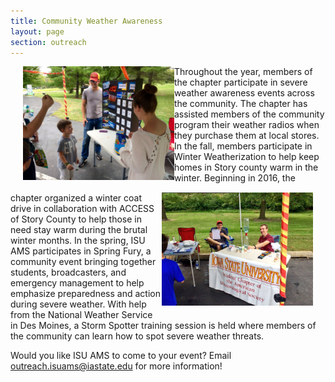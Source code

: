 ```yaml
---
title: Community Weather Awareness
layout: page
section: outreach
---
```

<img src="https://github.com/isuams/isuams/blob/master/uploads/images/IMG_7945%5B7435%5D.jpg?raw=true" alt="Community outreach at the NWS Openhouse" style="width: 48%; padding-left: 20px; padding-bottom: 20px; float: left;">
<img src="https://github.com/isuams/isuams/blob/master/uploads/images/community2.jpg?raw=true" alt="AMS members at an outreach event" style="width: 48%; padding-right: 20px; padding-bottom: 20px; float: right;">
Throughout the year, members of the chapter participate in severe weather awareness events across the community. The chapter has assisted members of the community program their weather radios when they purchase them at local stores. In the fall, members participate in Winter Weatherization to help keep homes in Story county warm in the winter. Beginning in 2016, the chapter organized a winter coat drive in collaboration with ACCESS of Story County to help those in need stay warm during the brutal winter months. In the spring, ISU AMS participates in Spring Fury, a community event bringing together students, broadcasters, and emergency management to help emphasize preparedness and action during severe weather. With help from the National Weather Service in Des Moines, a Storm Spotter training session is held where members of the community can learn how to spot severe weather threats. 

Would you like ISU AMS to come to your event? Email [outreach.isuams@iastate.edu](mailto:outreach.isuams@iastate.edu) for more information!

